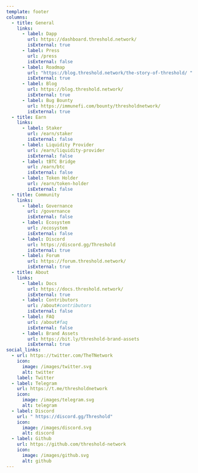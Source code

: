```yaml
---
template: footer
columns:
  - title: General
    links:
      - label: Dapp
        url: https://dashboard.threshold.network/
        isExternal: true
      - label: Press
        url: /press
        isExternal: false
      - label: Roadmap
        url: "https://blog.threshold.network/the-story-of-threshold/ "
        isExternal: true
      - label: Blog
        url: https://blog.threshold.network/
        isExternal: true
      - label: Bug Bounty
        url: https://immunefi.com/bounty/thresholdnetwork/
        isExternal: true
  - title: Earn
    links:
      - label: Staker
        url: /earn/staker
        isExternal: false
      - label: Liquidity Provider
        url: /earn/liquidity-provider
        isExternal: false
      - label: tBTC Bridge
        url: /earn/btc
        isExternal: false
      - label: Token Holder
        url: /earn/token-holder
        isExternal: false
  - title: Community
    links:
      - label: Governance
        url: /governance
        isExternal: false
      - label: Ecosystem
        url: /ecosystem
        isExternal: false
      - label: Discord
        url: https://discord.gg/Threshold
        isExternal: true
      - label: Forum
        url: https://forum.threshold.network/
        isExternal: true
  - title: About
    links:
      - label: Docs
        url: https://docs.threshold.network/
        isExternal: true
      - label: Contributors
        url: /about#contributors
        isExternal: false
      - label: FAQ
        url: /about#faq
        isExternal: false
      - label: Brand Assets
        url: https://bit.ly/threshold-brand-assets
        isExternal: true
social_links:
  - url: https://twitter.com/TheTNetwork
    icon:
      image: /images/twitter.svg
      alt: twitter
    label: Twitter
  - label: Telegram
    url: https://t.me/thresholdnetwork
    icon:
      image: /images/telegram.svg
      alt: telegram
  - label: Discord
    url: " https://discord.gg/Threshold"
    icon:
      image: /images/discord.svg
      alt: discord
  - label: Github
    url: https://github.com/threshold-network
    icon:
      image: /images/github.svg
      alt: github
---
```

